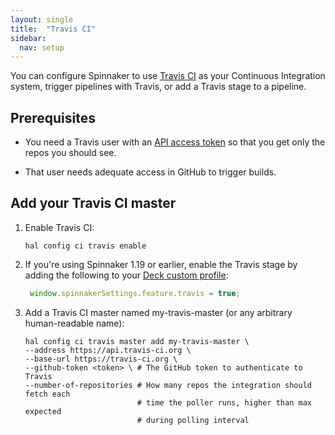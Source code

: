 ```yaml
---
layout: single
title:  "Travis CI"
sidebar:
  nav: setup
---
```




You can configure Spinnaker to use [Travis
CI](https://travis-ci.org/) as your Continuous Integration
system, trigger pipelines with Travis, or add a Travis stage to a pipeline.

## Prerequisites

* You need a Travis user with an [API access
token](https://docs.travis-ci.com/api/#authentication) so that you get only the
repos you should see.

* That user needs adequate access in GitHub to trigger builds.

## Add your Travis CI master

1. Enable Travis CI:

   `hal config ci travis enable`

1. If you're using Spinnaker 1.19 or earlier, enable the Travis stage by adding
the following to your [Deck custom profile](/reference/halyard/custom/#custom-profile-for-deck):

    ```js
     window.spinnakerSettings.feature.travis = true;
    ```

1. Add a Travis CI master named my-travis-master (or any arbitrary human-readable
name):

   ```
   hal config ci travis master add my-travis-master \
   --address https://api.travis-ci.org \
   --base-url https://travis-ci.org \
   --github-token <token> \ # The GitHub token to authenticate to Travis
   --number-of-repositories # How many repos the integration should fetch each
                            # time the poller runs, higher than max expected
                            # during polling interval
   ```
